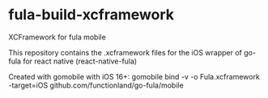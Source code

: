 # fula-build-xcframework
XCFramework for fula mobile

This repository contains the .xcframework files for the iOS wrapper of go-fula for react native (react-native-fula)

Created with gomobile with iOS 16+: gomobile bind -v  -o Fula.xcframework -target=iOS github.com/functionland/go-fula/mobile 
